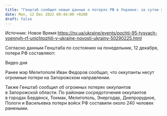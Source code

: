 ```yaml
---
title: "Генштаб сообщил новые данные о потерях РФ в Украине: за сутки уничтожили более 600 оккупантов и 24 танка"
date: Mon, 12 Dec 2022 09:44:00 +0200
draft: false
---
```

Источник: Новое Время https://nv.ua/ukraine/events/pochti-95-tysyach-voennyh-rf-unichtozhili-v-ukraine-novosti-ukrainy-50290225.html


 Согласно данным Генштаба по состоянию на понедельник, 12 декабря, потери РФ составляют:

 Видео дня   

Ранее мэр Мелитополя Иван Федоров сообщал, что оккупанты несут огромные потери на Запорожском направлении.

Также Генштаб сообщил об огромных потерях оккупантов в Запорожской области. По районам сосредоточения оккупантов в городах Бердянск, Токмак, Мелитополь, Энергодар, Днепрорудное, Пологи и Васильевка потери войск РФ составили около 240 человек ранеными.
